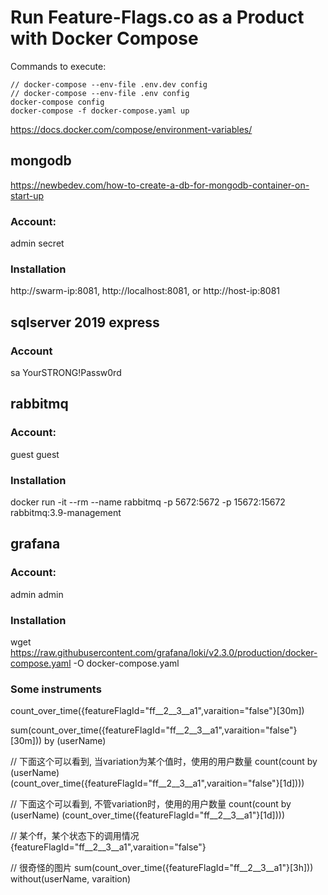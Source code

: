 
# Run Feature-Flags.co as a Product with Docker Compose

Commands to execute:

    // docker-compose --env-file .env.dev config 
    // docker-compose --env-file .env config 
    docker-compose config
    docker-compose -f docker-compose.yaml up


https://docs.docker.com/compose/environment-variables/

## mongodb 
https://newbedev.com/how-to-create-a-db-for-mongodb-container-on-start-up
### Account:
admin secret
### Installation
http://swarm-ip:8081, http://localhost:8081, or http://host-ip:8081

## sqlserver 2019 express
### Account
sa YourSTRONG!Passw0rd

## rabbitmq
### Account:
guest guest
### Installation
docker run -it --rm --name rabbitmq -p 5672:5672 -p 15672:15672 rabbitmq:3.9-management

## grafana 
### Account:
admin admin
### Installation
wget https://raw.githubusercontent.com/grafana/loki/v2.3.0/production/docker-compose.yaml -O docker-compose.yaml
### Some instruments
count_over_time({featureFlagId="ff__2__3__a1",varaition="false"}[30m])

sum(count_over_time({featureFlagId="ff__2__3__a1",varaition="false"}[30m])) by (userName)

// 下面这个可以看到, 当variation为某个值时，使用的用户数量
count(count by (userName) (count_over_time({featureFlagId="ff__2__3__a1",varaition="false"}[1d])))

// 下面这个可以看到, 不管variation时，使用的用户数量
count(count by (userName) (count_over_time({featureFlagId="ff__2__3__a1"}[1d])))

// 某个ff，某个状态下的调用情况
{featureFlagId="ff__2__3__a1",varaition="false"}

// 很奇怪的图片
sum(count_over_time({featureFlagId="ff__2__3__a1"}[3h])) without(userName, varaition) 
